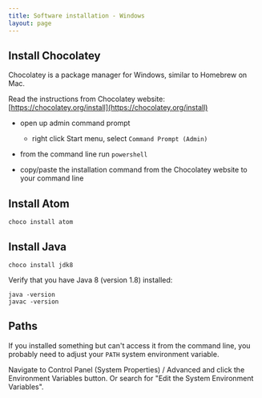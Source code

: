 ```yaml
---
title: Software installation - Windows
layout: page
---
```


## Install Chocolatey

Chocolatey is a package manager for Windows, similar to Homebrew on Mac.

Read the instructions from Chocolatey website:  
[https://chocolatey.org/install](https://chocolatey.org/install)  

- open up admin command prompt
    - right click Start menu, select `Command Prompt (Admin)`

- from the command line run `powershell`

- copy/paste the installation command from the Chocolatey website to your
  command line
    
## Install Atom

```
choco install atom
```

## Install Java

```
choco install jdk8
```

Verify that you have Java 8 (version 1.8) installed:
```
java -version
javac -version
```

## Paths

If you installed something but can't access it from the command line, you
probably need to adjust your ```PATH``` system environment variable.

Navigate to Control Panel (System Properties) / Advanced and click the
Environment Variables button.  Or search for "Edit the System Environment
Variables".



